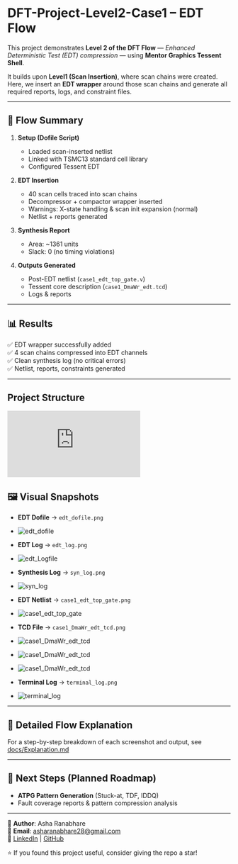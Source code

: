 # DFT-Project-Level2-Case1 – EDT Flow  

This project demonstrates **Level 2 of the DFT Flow** — *Enhanced Deterministic Test (EDT) compression* — using **Mentor Graphics Tessent Shell**.  

It builds upon **Level1 (Scan Insertion)**, where scan chains were created.  
Here, we insert an **EDT wrapper** around those scan chains and generate all required reports, logs, and constraint files.  

---

## 🚀 Flow Summary  

1. **Setup (Dofile Script)**  
   - Loaded scan-inserted netlist  
   - Linked with TSMC13 standard cell library  
   - Configured Tessent EDT  

2. **EDT Insertion**  
   - 40 scan cells traced into scan chains  
   - Decompressor + compactor wrapper inserted  
   - Warnings: X-state handling & scan init expansion (normal)  
   - Netlist + reports generated  

3. **Synthesis Report**  
   - Area: ~1361 units  
   - Slack: 0 (no timing violations)  

4. **Outputs Generated**  
   - Post-EDT netlist (`case1_edt_top_gate.v`)  
   - Tessent core description (`case1_DmaWr_edt.tcd`)  
   - Logs & reports  

---

## 📊 Results  

✅ EDT wrapper successfully added  
✅ 4 scan chains compressed into EDT channels  
✅ Clean synthesis log (no critical errors)  
✅ Netlist, reports, constraints generated  

---

## Project Structure
![project_structure](https://github.com/asha-0905/DFT-Project---Level2-DFT/blob/main/DFT_flow.pdf)


## 🖼️ Visual Snapshots  

- **EDT Dofile** → `edt_dofile.png`
- ![edt_dofile](https://github.com/asha-0905/DFT-Project---Level2-DFT/blob/main/terminal.png?raw=true)
  
- **EDT Log** → `edt_log.png`
- ![edt_Logfile](https://github.com/asha-0905/DFT-Project---Level2-DFT/blob/main/EDT_Logfile.png?raw=true)
  
- **Synthesis Log** → `syn_log.png`
- ![syn_log](https://github.com/asha-0905/DFT-Project---Level2-DFT/blob/main/EDT_Syn_log.png?raw=true)
  
- **EDT Netlist** → `case1_edt_top_gate.png`
- ![case1_edt_top_gate](https://github.com/asha-0905/DFT-Project---Level2-DFT/blob/main/case1_edt_top_gate.png?raw=true)
  
- **TCD File** → `case1_DmaWr_edt_tcd.png`
- ![case1_DmaWr_edt_tcd](https://github.com/asha-0905/DFT-Project---Level2-DFT/blob/main/case1_DmaWr_edt.tcl1.png?raw=true)
- ![case1_DmaWr_edt_tcd](https://github.com/asha-0905/DFT-Project---Level2-DFT/blob/main/case1_DmaWr_edt.tcl2.png?raw=true)
- ![case1_DmaWr_edt_tcd](https://github.com/asha-0905/DFT-Project---Level2-DFT/blob/main/case1_DmaWr_edt.tcl3.png?raw=true)
  
- **Terminal Log** → `terminal_log.png`
- ![terminal_log](https://github.com/asha-0905/DFT-Project---Level2-DFT/blob/main/terminal.png?raw=true)


---

## 📖 Detailed Flow Explanation
For a step-by-step breakdown of each screenshot and output, see 
 [docs/Explanation.md](https://github.com/asha-0905/DFT-Project---Level2-DFT/blob/main/EDT_GITHUB.pdf)
 
---

## 🔮 Next Steps (Planned Roadmap)  

- **ATPG Pattern Generation** (Stuck-at, TDF, IDDQ)  
- Fault coverage reports & pattern compression analysis  

---

👤 **Author**: Asha Ranabhare  
📧 **Email**: asharanabhare28@gmail.com  
🔗 [LinkedIn](#) | [GitHub](#)  

⭐ If you found this project useful, consider giving the repo a star!
